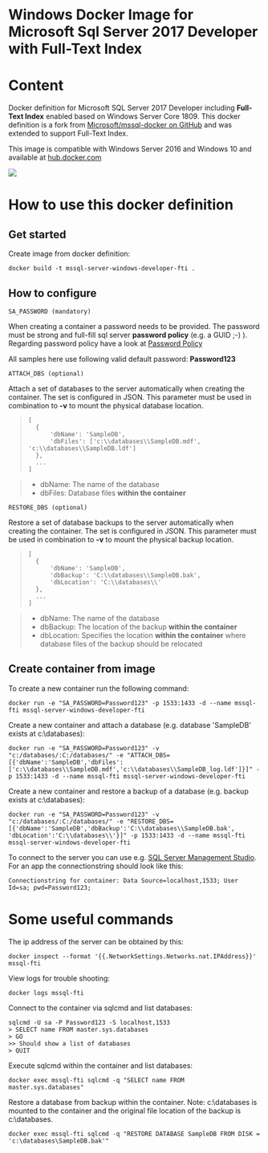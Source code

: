 # Windows Docker Image for Microsoft Sql Server 2017 Developer with Full-Text Index

# Content
Docker definition for Microsoft SQL Server 2017 Developer including **Full-Text Index** enabled based on Windows Server Core 1809. This docker definition is a fork from [Microsoft/mssql-docker on GitHub](https://github.com/Microsoft/mssql-docker) and was extended to support Full-Text Index.

This image is compatible with Windows Server 2016 and Windows 10 and available at [hub.docker.com](https://hub.docker.com/r/pulla/mssql-server-windows-developer-fti)

![](https://img.shields.io/docker/pulls/pulla/mssql-server-windows-developer-fti.svg)

# How to use this docker definition
## Get started
Create image from docker definition:
```
docker build -t mssql-server-windows-developer-fti .
```
## How to configure
```
SA_PASSWORD (mandatory)
```
When creating a container a password needs to be provided. The password must be strong and full-fill sql server **password policy** (e.g. a GUID ;-) ). Regarding password policy have a look at [Password Policy](https://docs.microsoft.com/en-us/sql/relational-databases/security/password-policy?view=sql-server-2017)

All samples here use following valid default password: **Password123**

```
ATTACH_DBS (optional)
```
Attach a set of databases to the server automatically when creating the container. The set is configured in JSON. This parameter must be used in combination to **-v** to mount the physical database location.
>```
>[
>   {
>       'dbName': 'SampleDB', 
>       'dbFiles': ['c:\\databases\\SampleDB.mdf', 'c:\\databases\\SampleDB.ldf']
>   },
>   ...
>]
>```

> - dbName: The name of the database
> - dbFiles: Database files **within the container**

```
RESTORE_DBS (optional)
```
Restore a set of database backups to the server automatically when creating the container. The set is configured in JSON. This parameter must be used in combination to **-v** to mount the physical backup location.
>```
>[
>   {
>       'dbName': 'SampleDB', 
>       'dbBackup': 'C:\\databases\\SampleDB.bak',
>       'dbLocation': 'C:\\databases\\'
>   },
>   ...
>]
>```

> - dbName: The name of the database
> - dbBackup: The location of the backup **within the container**
> - dbLocation: Specifies the location **within the container** where database files of the backup should be relocated


## Create container from image
To create a new container run the following command:
```
docker run -e "SA_PASSWORD=Password123" -p 1533:1433 -d --name mssql-fti mssql-server-windows-developer-fti
```

Create a new container and attach a database (e.g. database 'SampleDB' exists at c:\databases\):
```
docker run -e "SA_PASSWORD=Password123" -v "c:/databases/:C:/databases/" -e "ATTACH_DBS=[{'dbName':'SampleDB','dbFiles':['c:\\databases\\SampleDB.mdf','c:\\databases\\SampleDB_log.ldf']}]" -p 1533:1433 -d --name mssql-fti mssql-server-windows-developer-fti
```

Create a new container and restore a backup of a database (e.g. backup exists at c:\databases\):
```
docker run -e "SA_PASSWORD=Password123" -v "c:/databases/:C:/databases/" -e "RESTORE_DBS=[{'dbName':'SampleDB','dbBackup':'C:\\databases\\SampleDB.bak', 'dbLocation':'C:\\databases\\'}]" -p 1533:1433 -d --name mssql-fti mssql-server-windows-developer-fti
```

To connect to the server you can use e.g. [SQL Server Management Studio](https://docs.microsoft.com/en-us/sql/ssms/download-sql-server-management-studio-ssms?view=sql-server-2017).
For an app the connectionstring should look like this:
```
Connectionstring for container: Data Source=localhost,1533; User Id=sa; pwd=Password123;
```

# Some useful commands
The ip address of the server can be obtained by this:
```
docker inspect --format '{{.NetworkSettings.Networks.nat.IPAddress}}' mssql-fti
```

View logs for trouble shooting:
```
docker logs mssql-fti
```

Connect to the container via sqlcmd and list databases:
```
sqlcmd -U sa -P Password123 -S localhost,1533
> SELECT name FROM master.sys.databases
> GO
>> Should show a list of databases
> QUIT
```

Execute sqlcmd within the container and list databases:
```
docker exec mssql-fti sqlcmd -q "SELECT name FROM master.sys.databases"
```

Restore a database from backup within the container. Note: c:\databases is mounted to the container and the original file location of the backup is c:\databases.
```
docker exec mssql-fti sqlcmd -q "RESTORE DATABASE SampleDB FROM DISK = 'c:\databases\SampleDB.bak'"
```
